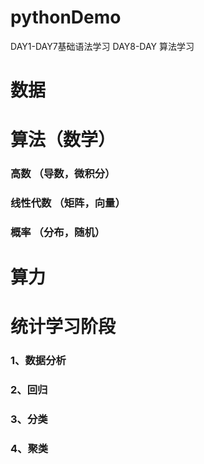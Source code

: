 # pythonDemo
DAY1-DAY7基础语法学习
DAY8-DAY 算法学习   

# 数据

# 算法（数学）
### 高数 （导数，微积分）
### 线性代数 （矩阵，向量）
### 概率 （分布，随机）

# 算力

# 统计学习阶段
### 1、数据分析
### 2、回归
### 3、分类
### 4、聚类